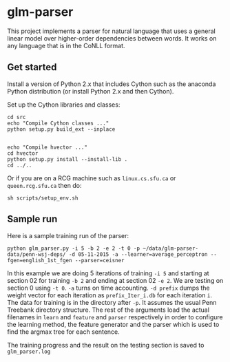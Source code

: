 glm-parser
==========

This project implements a parser for natural language that uses a general linear model over higher-order dependencies between words. It works on any language that is in the CoNLL format. 

Get started
-----------

Install a version of Python 2.x that includes Cython such as the anaconda Python distribution (or install Python 2.x and then Cython).

Set up the Cython libraries and classes:

    cd src
    echo "Compile Cython classes ..."
    python setup.py build_ext --inplace


    echo "Compile hvector ..."
    cd hvector
    python setup.py install --install-lib .
    cd ../..

Or if you are on a RCG machine such as `linux.cs.sfu.ca` or `queen.rcg.sfu.ca` then do:

    sh scripts/setup_env.sh

Sample run
----------

Here is a sample training run of the parser:

    python glm_parser.py -i 5 -b 2 -e 2 -t 0 -p ~/data/glm-parser-data/penn-wsj-deps/ -d 05-11-2015 -a --learner=average_perceptron --fgen=english_1st_fgen --parser=ceisner

In this example we are doing 5 iterations of training `-i 5` and starting at section 02 for training `-b 2` and ending at section 02 `-e 2`. 
We are testing on section 0 using `-t 0`. 
`-a` turns on time accounting.
`-d prefix` dumps the weight vector for each iteration as `prefix_Iter_i.db` for each iteration `i`.
The data for training is in the directory after `-p`. It assumes the usual Penn Treebank directory structure.
The rest of the arguments load the actual filenames in `learn` and `feature` and `parser` respectively in order to configure the learning method, the feature generator and the parser which is used to find the argmax tree for each sentence.

The training progress and the result on the testing section is saved to `glm_parser.log`

